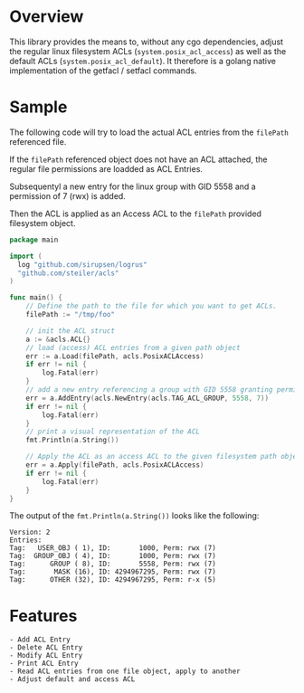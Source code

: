 # Overview
This library provides the means to, without any cgo dependencies, adjust the regular linux filesystem ACLs (`system.posix_acl_access`) as well as the default ACLs (`system.posix_acl_default`).
It therefore is a golang native implementation of the getfacl / setfacl commands.

# Sample
The following code will try to load the actual ACL entries from the `filePath` referenced file.

If the `filePath` referenced object does not have an ACL attached, the regular file permissions are
loadded as ACL Entries.

Subsequentyl a new entry for the linux group with GID 5558 and a permission of 7 (rwx) is added.

Then the ACL is applied as an Access ACL to the `filePath` provided filesystem object.

```go
package main

import (
  log "github.com/sirupsen/logrus"
  "github.com/steiler/acls"
)

func main() {
    // Define the path to the file for which you want to get ACLs.
    filePath := "/tmp/foo"

    // init the ACL struct
    a := &acls.ACL{}
    // load (access) ACL entries from a given path object
    err := a.Load(filePath, acls.PosixACLAccess)
    if err != nil {
        log.Fatal(err)
    }
    // add a new entry referencing a group with GID 5558 granting permission rwx (7)
    err = a.AddEntry(acls.NewEntry(acls.TAG_ACL_GROUP, 5558, 7))
    if err != nil {
        log.Fatal(err)
    }
    // print a visual representation of the ACL
    fmt.Println(a.String())

    // Apply the ACL as an access ACL to the given filesystem path object.
    err = a.Apply(filePath, acls.PosixACLAccess)
    if err != nil {
        log.Fatal(err)
    }
}
```

The output of the `fmt.Println(a.String())` looks like the following:

```
Version: 2
Entries:
Tag:   USER_OBJ ( 1), ID:       1000, Perm: rwx (7)
Tag:  GROUP_OBJ ( 4), ID:       1000, Perm: rwx (7)
Tag:      GROUP ( 8), ID:       5558, Perm: rwx (7)
Tag:       MASK (16), ID: 4294967295, Perm: rwx (7)
Tag:      OTHER (32), ID: 4294967295, Perm: r-x (5)
```

# Features
    - Add ACL Entry
    - Delete ACL Entry
    - Modify ACL Entry
    - Print ACL Entry
    - Read ACL entries from one file object, apply to another
    - Adjust default and access ACL
